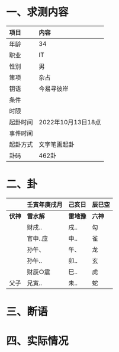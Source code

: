 # 一、求测内容
|项目|内容|
|:-|:-|
|年龄|34|
|职业|IT|
|性别|男|
|策项|杂占|
|钥语|今易寻彼岸|
|条件||
|时限||
|起卦时间|2022年10月13日18点|
|事件时间||
|起卦方式|文字笔画起卦|
|卦码|462卦|

# 二、卦
||壬寅年庚戌月|己亥日|辰巳空|
|:-|:-|:-|:-|
|**伏神**|**雷水解**|**雷地豫**|**六神**|
||财戌..|戌..|勾|
||官申..应|申..|雀|
||孙午、|午、|龙|
||孙午..|卯..|玄|
||财辰○震|巳..|虎|
|父子|兄寅..|未..|蛇|


# 三、断语

# 四、实际情况